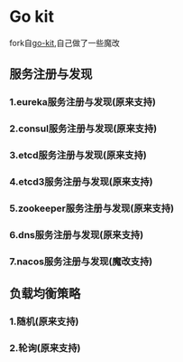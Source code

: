 # Go kit

fork自[go-kit](https://github.com/go-kit/kit),自己做了一些魔改
## 服务注册与发现
### 1.eureka服务注册与发现(原来支持)
### 2.consul服务注册与发现(原来支持)
### 3.etcd服务注册与发现(原来支持)
### 4.etcd3服务注册与发现(原来支持)
### 5.zookeeper服务注册与发现(原来支持)
### 6.dns服务注册与发现(原来支持)
### 7.nacos服务注册与发现(魔改支持)
## 负载均衡策略
### 1.随机(原来支持)
### 2.轮询(原来支持)
